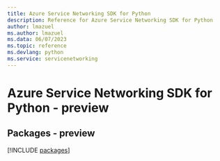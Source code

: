 ```yaml
---
title: Azure Service Networking SDK for Python
description: Reference for Azure Service Networking SDK for Python
author: lmazuel
ms.author: lmazuel
ms.data: 06/07/2023
ms.topic: reference
ms.devlang: python
ms.service: servicenetworking
---
```

# Azure Service Networking SDK for Python - preview
## Packages - preview
[!INCLUDE [packages](service-networking-index.md)]